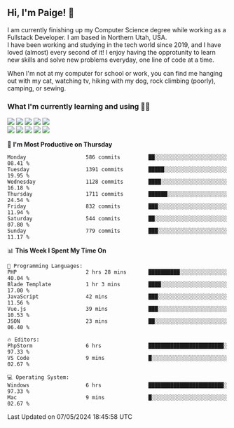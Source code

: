 ## Hi, I'm Paige! :vulcan_salute:

I am currently finishing up my Computer Science degree while working as a Fullstack Developer. I am based in Northern Utah, USA. \
I have been working and studying in the tech world since 2019, and I have loved (almost) every second of it! I enjoy having the opprotunity to learn new skills and solve new problems everyday, one line of code at a time.  

When I'm not at my computer for school or work, you can find me hanging out with my cat, watching tv, hiking with my dog, rock climbing (poorly), camping, or sewing.  

### What I'm currently learning and using :woman_technologist:
![](https://img.shields.io/badge/Laravel-FF2D20?style=for-the-badge&logo=laravel&logoColor=white) 
![](https://img.shields.io/badge/PHP-777BB4?style=for-the-badge&logo=php&logoColor=white)
![](https://img.shields.io/badge/Vue.js-35495E?style=for-the-badge&logo=vuedotjs&logoColor=4FC08D) 
![](https://img.shields.io/badge/MySQL-005C84?style=for-the-badge&logo=mysql&logoColor=white) 
![](https://img.shields.io/badge/Tailwind_CSS-38B2AC?style=for-the-badge&logo=tailwind-css&logoColor=white) \
![](https://img.shields.io/badge/Python-FFD43B?style=for-the-badge&logo=python&logoColor=blue)
![](https://img.shields.io/badge/Django-092E20?style=for-the-badge&logo=django&logoColor=green)
![](https://img.shields.io/badge/Kotlin-0095D5?&style=for-the-badge&logo=kotlin&logoColor=white)
![](https://img.shields.io/badge/Java-ED8B00?style=for-the-badge&logo=java&logoColor=white)
![](https://img.shields.io/badge/Haskell-5D4F85?style=for-the-badge&logo=haskell&logoColor=white) 

<!--START_SECTION:waka-->
📅 **I'm Most Productive on Thursday** 

```text
Monday                   586 commits         ██░░░░░░░░░░░░░░░░░░░░░░░   08.41 % 
Tuesday                  1391 commits        █████░░░░░░░░░░░░░░░░░░░░   19.95 % 
Wednesday                1128 commits        ████░░░░░░░░░░░░░░░░░░░░░   16.18 % 
Thursday                 1711 commits        ██████░░░░░░░░░░░░░░░░░░░   24.54 % 
Friday                   832 commits         ███░░░░░░░░░░░░░░░░░░░░░░   11.94 % 
Saturday                 544 commits         ██░░░░░░░░░░░░░░░░░░░░░░░   07.80 % 
Sunday                   779 commits         ███░░░░░░░░░░░░░░░░░░░░░░   11.17 % 
```


📊 **This Week I Spent My Time On** 

```text
💬 Programming Languages: 
PHP                      2 hrs 28 mins       ██████████░░░░░░░░░░░░░░░   40.04 % 
Blade Template           1 hr 3 mins         ████░░░░░░░░░░░░░░░░░░░░░   17.00 % 
JavaScript               42 mins             ███░░░░░░░░░░░░░░░░░░░░░░   11.56 % 
Vue.js                   39 mins             ███░░░░░░░░░░░░░░░░░░░░░░   10.53 % 
JSON                     23 mins             ██░░░░░░░░░░░░░░░░░░░░░░░   06.40 % 

🔥 Editors: 
PhpStorm                 6 hrs               ████████████████████████░   97.33 % 
VS Code                  9 mins              █░░░░░░░░░░░░░░░░░░░░░░░░   02.67 % 

💻 Operating System: 
Windows                  6 hrs               ████████████████████████░   97.33 % 
Mac                      9 mins              █░░░░░░░░░░░░░░░░░░░░░░░░   02.67 % 
```


 Last Updated on 07/05/2024 18:45:58 UTC
<!--END_SECTION:waka-->
